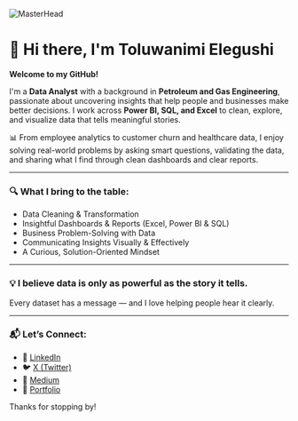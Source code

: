 ![MasterHead](https://media.licdn.com/dms/image/v2/D4D16AQGPzyHppcYaZw/profile-displaybackgroundimage-shrink_350_1400/B4DZXYaQyTHYAc-/0/1743092519804?e=1752105600&v=beta&t=iZWiTuPaGLde-N8Favq2iI-aC5JuVV6SPIztTARG8PE)

# 👋 Hi there, I'm Toluwanimi Elegushi  
**Welcome to my GitHub!**

I'm a **Data Analyst** with a background in **Petroleum and Gas Engineering**, passionate about uncovering insights that help people and businesses make better decisions. I work across **Power BI, SQL, and Excel** to clean, explore, and visualize data that tells meaningful stories.

📊 From employee analytics to customer churn and healthcare data, I enjoy solving real-world problems by asking smart questions, validating the data, and sharing what I find through clean dashboards and clear reports.

---

### 🔍 What I bring to the table:
- Data Cleaning & Transformation  
- Insightful Dashboards & Reports (Excel, Power BI & SQL)  
- Business Problem-Solving with Data  
- Communicating Insights Visually & Effectively  
- A Curious, Solution-Oriented Mindset  

---

### 💡 I believe data is only as powerful as the story it tells.  
Every dataset has a message — and I love helping people hear it clearly.

---

### 📬 Let’s Connect:
- 🔗 [LinkedIn](https://www.linkedin.com/in/toluwanimielegushi)  
- 🐦 [X (Twitter)](https://x.com/tolu_elegushi)  
- 📝 [Medium](https://medium.com/@toluwanimielegushi)  
- 📁 [Portfolio](https://www.datascienceportfol.io/toluwanimielegushi)

Thanks for stopping by!



